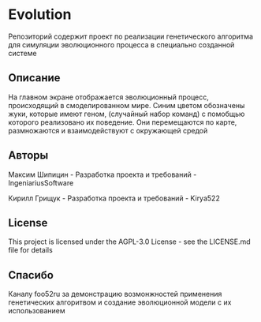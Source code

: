 # Evolution
Репозиторий содержит проект по реализации генетического алгоритма для симуляции эволюционного процесса в специально созданной системе

## Описание
На главном экране отображается эволюционный процесс, происходящий в смоделированном мире. Синим цветом обозначены жуки, которые имеют геном, (случайный набор команд) с помобщью которого реализовано их поведение. Они перемещаются по карте, размножаются и взаимодействуют с окружающей средой

## Авторы

Максим Шипицин - Разработка проекта и требований - IngeniariusSoftware

Кирилл Грищук - Разработка проекта и требований - Kirya522

## License

This project is licensed under the AGPL-3.0 License - see the LICENSE.md file for details

## Спасибо

Каналу foo52ru за демонстрацию возмонжностей применения генетических алгоритвом и создание эволюционной модели с их использованием
